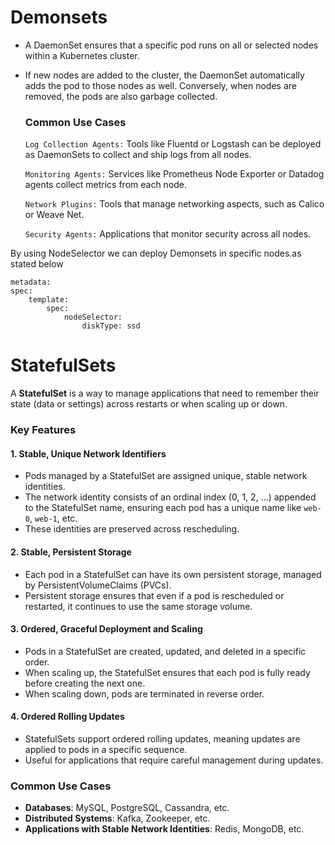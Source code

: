# Demonsets
- A DaemonSet ensures that a specific pod runs on all or selected nodes within a Kubernetes cluster.   
- If new nodes are added to the cluster, the DaemonSet automatically adds the pod to those nodes as well. Conversely, when nodes are removed, the pods are also garbage collected.  

    ### Common Use Cases

    `Log Collection Agents:` Tools like Fluentd or Logstash can be deployed as DaemonSets to collect and ship logs from all nodes.  

    `Monitoring Agents:` Services like Prometheus Node Exporter or Datadog agents collect metrics from each node.  

    `Network Plugins:` Tools that manage networking aspects, such as Calico or Weave Net.  

    `Security Agents:` Applications that monitor security across all nodes.  


By using NodeSelector we can deploy Demonsets in specific nodes.as stated below   
  
    metadata:
    spec:
        template:
            spec:
                nodeSelector:
                    diskType: ssd



#  StatefulSets


A **StatefulSet** is a way to manage applications that need to remember their state (data or settings) across restarts or when scaling up or down.

### Key Features

#### 1. Stable, Unique Network Identifiers
- Pods managed by a StatefulSet are assigned unique, stable network identities.
- The network identity consists of an ordinal index (0, 1, 2, ...) appended to the StatefulSet name, ensuring each pod has a unique name like `web-0`, `web-1`, etc.
- These identities are preserved across rescheduling.

#### 2. Stable, Persistent Storage
- Each pod in a StatefulSet can have its own persistent storage, managed by PersistentVolumeClaims (PVCs).
- Persistent storage ensures that even if a pod is rescheduled or restarted, it continues to use the same storage volume.

#### 3. Ordered, Graceful Deployment and Scaling
- Pods in a StatefulSet are created, updated, and deleted in a specific order.
- When scaling up, the StatefulSet ensures that each pod is fully ready before creating the next one.
- When scaling down, pods are terminated in reverse order.

#### 4. Ordered Rolling Updates
- StatefulSets support ordered rolling updates, meaning updates are applied to pods in a specific sequence.
- Useful for applications that require careful management during updates.

### Common Use Cases

- **Databases**: MySQL, PostgreSQL, Cassandra, etc.
- **Distributed Systems**: Kafka, Zookeeper, etc.
- **Applications with Stable Network Identities**: Redis, MongoDB, etc.